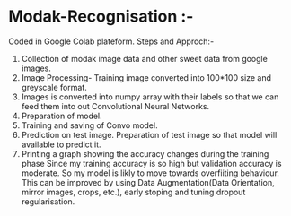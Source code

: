 # Modak-Recognisation :-
Coded in Google Colab plateform.
Steps and Approch:-
1) Collection of modak image data and other sweet data from google images.
2) Image Processing- Training image converted into 100*100 size and greyscale format.
3) Images is converted into numpy array with their labels so that we can feed them into out Convolutional Neural Networks.
4) Preparation of model.
5) Training and saving of Convo model.
6) Prediction on test image. Preparation of test image so that model will available to predict it.
7) Printing a graph showing the accuracy changes during the training phase
Since my training accuracy is so high but validation accuracy is moderate. So my model is likly to move towards overfiiting behaviour. 
This can be improved by using Data Augmentation(Data Orientation, mirror images, crops, etc.), early stoping and tuning dropout regularisation.

